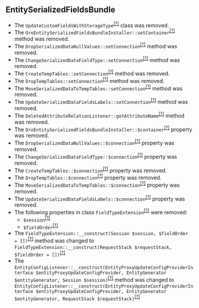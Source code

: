 EntitySerializedFieldsBundle
----------------------------
* The `UpdateCustomFieldsWithStorageType`<sup>[[?]](https://github.com/oroinc/OroEntitySerializedFieldsBundle/tree/5.1.0/Migrations/Schema/v1_0/UpdateCustomFieldsWithStorageType.php#L10 "Oro\Bundle\EntitySerializedFieldsBundle\Migrations\Schema\v1_0\UpdateCustomFieldsWithStorageType")</sup> class was removed.
* The `OroEntitySerializedFieldsBundleInstaller::setContainer`<sup>[[?]](https://github.com/oroinc/OroEntitySerializedFieldsBundle/tree/5.1.0/Migrations/Schema/OroEntitySerializedFieldsBundleInstaller.php#L21 "Oro\Bundle\EntitySerializedFieldsBundle\Migrations\Schema\OroEntitySerializedFieldsBundleInstaller::setContainer")</sup> method was removed.
* The `DropSerializedDataNullValues::setConnection`<sup>[[?]](https://github.com/oroinc/OroEntitySerializedFieldsBundle/tree/5.1.0/Migrations/Schema/v1_3/DropSerializedDataNullValues.php#L26 "Oro\Bundle\EntitySerializedFieldsBundle\Migrations\Schema\v1_3\DropSerializedDataNullValues::setConnection")</sup> method was removed.
* The `ChangeSerializedDataFieldType::setConnection`<sup>[[?]](https://github.com/oroinc/OroEntitySerializedFieldsBundle/tree/5.1.0/Migrations/Schema/v1_2/ChangeSerializedDataFieldType.php#L34 "Oro\Bundle\EntitySerializedFieldsBundle\Migrations\Schema\v1_2\ChangeSerializedDataFieldType::setConnection")</sup> method was removed.
* The `CreateTempTables::setConnection`<sup>[[?]](https://github.com/oroinc/OroEntitySerializedFieldsBundle/tree/5.1.0/Migrations/Schema/v1_2/CreateTempTables.php#L31 "Oro\Bundle\EntitySerializedFieldsBundle\Migrations\Schema\v1_2\CreateTempTables::setConnection")</sup> method was removed.
* The `DropTempTables::setConnection`<sup>[[?]](https://github.com/oroinc/OroEntitySerializedFieldsBundle/tree/5.1.0/Migrations/Schema/v1_2/DropTempTables.php#L25 "Oro\Bundle\EntitySerializedFieldsBundle\Migrations\Schema\v1_2\DropTempTables::setConnection")</sup> method was removed.
* The `MoveSerializedDataToTempTables::setConnection`<sup>[[?]](https://github.com/oroinc/OroEntitySerializedFieldsBundle/tree/5.1.0/Migrations/Schema/v1_2/MoveSerializedDataToTempTables.php#L32 "Oro\Bundle\EntitySerializedFieldsBundle\Migrations\Schema\v1_2\MoveSerializedDataToTempTables::setConnection")</sup> method was removed.
* The `UpdateSerializedDataFieldsLabels::setConnection`<sup>[[?]](https://github.com/oroinc/OroEntitySerializedFieldsBundle/tree/5.1.0/Migrations/Schema/v1_1/UpdateSerializedDataFieldsLabels.php#L21 "Oro\Bundle\EntitySerializedFieldsBundle\Migrations\Schema\v1_1\UpdateSerializedDataFieldsLabels::setConnection")</sup> method was removed.
* The `DeletedAttributeRelationListener::getAttributeName`<sup>[[?]](https://github.com/oroinc/OroEntitySerializedFieldsBundle/tree/5.1.0/EventListener/DeletedAttributeRelationListener.php#L18 "Oro\Bundle\EntitySerializedFieldsBundle\EventListener\DeletedAttributeRelationListener::getAttributeName")</sup> method was removed.
* The `OroEntitySerializedFieldsBundleInstaller::$container`<sup>[[?]](https://github.com/oroinc/OroEntitySerializedFieldsBundle/tree/5.1.0/Migrations/Schema/OroEntitySerializedFieldsBundleInstaller.php#L16 "Oro\Bundle\EntitySerializedFieldsBundle\Migrations\Schema\OroEntitySerializedFieldsBundleInstaller::$container")</sup> property was removed.
* The `DropSerializedDataNullValues::$connection`<sup>[[?]](https://github.com/oroinc/OroEntitySerializedFieldsBundle/tree/5.1.0/Migrations/Schema/v1_3/DropSerializedDataNullValues.php#L24 "Oro\Bundle\EntitySerializedFieldsBundle\Migrations\Schema\v1_3\DropSerializedDataNullValues::$connection")</sup> property was removed.
* The `ChangeSerializedDataFieldType::$connection`<sup>[[?]](https://github.com/oroinc/OroEntitySerializedFieldsBundle/tree/5.1.0/Migrations/Schema/v1_2/ChangeSerializedDataFieldType.php#L32 "Oro\Bundle\EntitySerializedFieldsBundle\Migrations\Schema\v1_2\ChangeSerializedDataFieldType::$connection")</sup> property was removed.
* The `CreateTempTables::$connection`<sup>[[?]](https://github.com/oroinc/OroEntitySerializedFieldsBundle/tree/5.1.0/Migrations/Schema/v1_2/CreateTempTables.php#L29 "Oro\Bundle\EntitySerializedFieldsBundle\Migrations\Schema\v1_2\CreateTempTables::$connection")</sup> property was removed.
* The `DropTempTables::$connection`<sup>[[?]](https://github.com/oroinc/OroEntitySerializedFieldsBundle/tree/5.1.0/Migrations/Schema/v1_2/DropTempTables.php#L23 "Oro\Bundle\EntitySerializedFieldsBundle\Migrations\Schema\v1_2\DropTempTables::$connection")</sup> property was removed.
* The `MoveSerializedDataToTempTables::$connection`<sup>[[?]](https://github.com/oroinc/OroEntitySerializedFieldsBundle/tree/5.1.0/Migrations/Schema/v1_2/MoveSerializedDataToTempTables.php#L30 "Oro\Bundle\EntitySerializedFieldsBundle\Migrations\Schema\v1_2\MoveSerializedDataToTempTables::$connection")</sup> property was removed.
* The `UpdateSerializedDataFieldsLabels::$connection`<sup>[[?]](https://github.com/oroinc/OroEntitySerializedFieldsBundle/tree/5.1.0/Migrations/Schema/v1_1/UpdateSerializedDataFieldsLabels.php#L16 "Oro\Bundle\EntitySerializedFieldsBundle\Migrations\Schema\v1_1\UpdateSerializedDataFieldsLabels::$connection")</sup> property was removed.
* The following properties in class `FieldTypeExtension`<sup>[[?]](https://github.com/oroinc/OroEntitySerializedFieldsBundle/tree/5.1.0/Form/Extension/FieldTypeExtension.php#L21 "Oro\Bundle\EntitySerializedFieldsBundle\Form\Extension\FieldTypeExtension")</sup> were removed:
   - `$session`<sup>[[?]](https://github.com/oroinc/OroEntitySerializedFieldsBundle/tree/5.1.0/Form/Extension/FieldTypeExtension.php#L21 "Oro\Bundle\EntitySerializedFieldsBundle\Form\Extension\FieldTypeExtension::$session")</sup>
   - `$fieldOrder`<sup>[[?]](https://github.com/oroinc/OroEntitySerializedFieldsBundle/tree/5.1.0/Form/Extension/FieldTypeExtension.php#L28 "Oro\Bundle\EntitySerializedFieldsBundle\Form\Extension\FieldTypeExtension::$fieldOrder")</sup>
* The `FieldTypeExtension::__construct(Session $session, $fieldOrder = [])`<sup>[[?]](https://github.com/oroinc/OroEntitySerializedFieldsBundle/tree/5.1.0/Form/Extension/FieldTypeExtension.php#L34 "Oro\Bundle\EntitySerializedFieldsBundle\Form\Extension\FieldTypeExtension")</sup> method was changed to `FieldTypeExtension::__construct(RequestStack $requestStack, $fieldOrder = [])`<sup>[[?]](https://github.com/oroinc/OroEntitySerializedFieldsBundle/tree/6.0.0/Form/Extension/FieldTypeExtension.php#L27 "Oro\Bundle\EntitySerializedFieldsBundle\Form\Extension\FieldTypeExtension")</sup>
* The `EntityConfigListener::__construct(EntityProxyUpdateConfigProviderInterface $entityProxyUpdateConfigProvider, EntityGenerator $entityGenerator, Session $session)`<sup>[[?]](https://github.com/oroinc/OroEntitySerializedFieldsBundle/tree/5.1.0/EventListener/EntityConfigListener.php#L30 "Oro\Bundle\EntitySerializedFieldsBundle\EventListener\EntityConfigListener")</sup> method was changed to `EntityConfigListener::__construct(EntityProxyUpdateConfigProviderInterface $entityProxyUpdateConfigProvider, EntityGenerator $entityGenerator, RequestStack $requestStack)`<sup>[[?]](https://github.com/oroinc/OroEntitySerializedFieldsBundle/tree/6.0.0/EventListener/EntityConfigListener.php#L26 "Oro\Bundle\EntitySerializedFieldsBundle\EventListener\EntityConfigListener")</sup>

